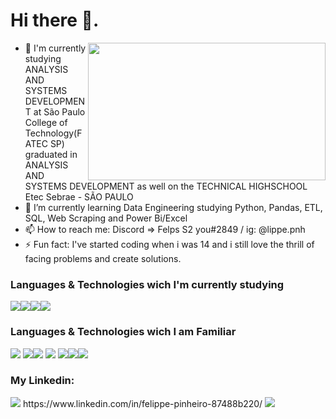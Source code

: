 # Hi there 👋.

<img align="right" src="https://media1.giphy.com/media/13HgwGsXF0aiGY/giphy.gif" width="380" height="220">

- 🔭 I'm currently studying ANALYSIS AND SYSTEMS DEVELOPMENT at São Paulo College of Technology(FATEC SP) graduated in ANALYSIS AND SYSTEMS DEVELOPMENT as well on the TECHNICAL HIGHSCHOOL Etec Sebrae - SÃO PAULO 
- 🌱 I’m currently learning Data Engineering studying Python, Pandas, ETL, SQL, Web Scraping and Power Bi/Excel
- 📫 How to reach me: Discord => Felps S2 you#2849 / ig: @lippe.pnh
- ⚡ Fun fact: I've started coding when i was 14 and i still love the thrill of facing problems and create solutions.

###  Languages & Technologies  wich I'm currently studying 

<img src="https://img.shields.io/badge/Python-3776AB?style=for-the-badge&logo=python&logoColor=white"><img src="https://img.shields.io/badge/Pandas-150458?style=for-the-badge&logo=pandas&logoColor=white"><img src="https://img.shields.io/badge/SQL-4479A1?style=for-the-badge&logo=postgresql&logoColor=white"><img src="https://img.shields.io/badge/Power%20BI-F2C811?style=for-the-badge&logo=powerbi&logoColor=black">

###  Languages & Technologies  wich I am Familiar 


<img src="https://img.shields.io/badge/HTML5-E34F26?style=for-the-badge&logo=html5&logoColor=white"> <img src="https://img.shields.io/badge/CSS3-1572B6?style=for-the-badge&logo=css3&logoColor=white"><img src="https://img.shields.io/badge/JavaScript-F7DF1E?style=for-the-badge&logo=javascript&logoColor=black">
<img src="https://img.shields.io/badge/PHP-777BB4?style=for-the-badge&logo=php&logoColor=white"> <img src="https://img.shields.io/badge/MySQL-00000F?style=for-the-badge&logo=mysql&logoColor=white"><img src="https://img.shields.io/badge/Git-F05032?style=for-the-badge&logo=git&logoColor=white"><img src="https://img.shields.io/badge/C%23-239120?style=for-the-badge&logo=c-sharp&logoColor=white">

### My Linkedin:
<img src='https://img.shields.io/badge/LinkedIn-0077B5?style=for-the-badge&logo=linkedin&logoColor=white'> 
https://www.linkedin.com/in/felippe-pinheiro-87488b220/
<a href="mailto:santospinheiro31@outlook.com">
  <img src="https://img.shields.io/badge/Email-0078D4?style=for-the-badge&logo=microsoft-outlook&logoColor=white">
</a>




